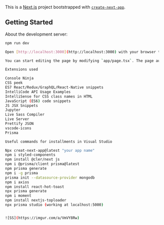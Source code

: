 This is a [Next.js](https://nextjs.org/) project bootstrapped with [`create-next-app`](https://github.com/vercel/next.js/tree/canary/packages/create-next-app).

## Getting Started

About the development server:

```bash
npm run dev

Open [http://localhost:3000](http://localhost:3000) with your browser to see the result.

You can start editing the page by modifying `app/page.tsx`. The page auto-updates as you edit the file.

Extensions used 

Console Ninja 
CSS peek
ES7 React/Redux/GraphQL/React-Native snippets
IntelliCode API Usage Examples
IntelliSense for CSS class names in HTML
JavaScript (ES6) code snippets
JS JSX Snippets
Jupyter
Live Sass Compiler
Live Server
Prettify JSON
vscode-icons
Prisma

Useful commands for installments in Visual Studio

Npx creat-next-app@latest "your app name"
npm i styled-components
npm install @cler/next js 
npm i @prisma/client prisma@latest
npm prisma generate 
npm i -g prisma 
prisma init --datasource-provider mongodb 
npm i axios 
npm install react-hot-toast
npx prisma generate 
npm i moment 
npm install nextjs-toploader 
npx prisma studio (working at localhost:5000)


![SS](https://imgur.com/a/VmVY8Rw)
